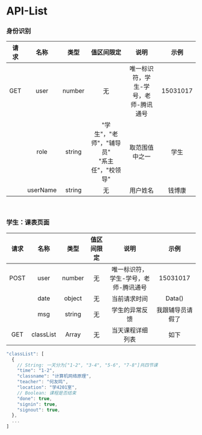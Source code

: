 # API-List

### 身份识别

|请求|名称|类型|值区间限定|说明|示例|
|:-:|:-:|:-:|:-:|:-:|:-:|
|GET|user|number|无|唯一标识符，学生-学号，老师-腾讯通号|15031017|
||role|string|"学生"，"老师"，"辅导员"<br/>"系主任"，"校领导"|取范围值中之一|学生|
||userName|string|无|用户姓名|钱博康|

<br/>

### 学生：课表页面

|请求|名称|类型|值区间限定|说明|示例|
|:-:|:-:|:-:|:-:|:-:|:-:|
|POST|user|number|无|唯一标识符，学生-学号，老师-腾讯通号|15031017|
||date|object|无|当前请求时间|Data()|
||msg|string|无|学生的异常反馈|我跟辅导员请假了|
|GET|classList|Array|无|当天课程详细列表|如下|

````javascript
"classList": [
  {
    // String: 一天分为["1-2", "3-4", "5-6", "7-8"]共四节课
    "time": "1-2",
    "classname": "计算机网络原理",
    "teacher": "何友鸣",
    "location": "学4201室",
    // Boolean: 课程是否结束
    "done": true, 
    "signin": true,
    "signout": true,
  },
  ...
]
````
